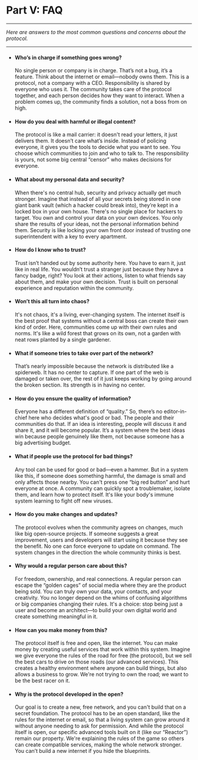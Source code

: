 # Part V: FAQ

---

_Here are answers to the most common questions and concerns about the protocol._

---

- #### Who’s in charge if something goes wrong?

  No single person or company is in charge. That’s not a bug, it’s a feature. Think about the internet or email—nobody owns them. This is a protocol, not a company with a CEO. Responsibility is shared by everyone who uses it. The community takes care of the protocol together, and each person decides how they want to interact. When a problem comes up, the community finds a solution, not a boss from on high.

- #### How do you deal with harmful or illegal content?

  The protocol is like a mail carrier: it doesn't read your letters, it just delivers them. It doesn’t care what’s inside. Instead of policing everyone, it gives you the tools to decide what you want to see. You choose which communities to join and who to talk to. The responsibility is yours, not some big central “censor” who makes decisions for everyone.

- #### What about my personal data and security?

  When there's no central hub, security and privacy actually get much stronger. Imagine that instead of all your secrets being stored in one giant bank vault (which a hacker could break into), they’re kept in a locked box in your own house. There's no single place for hackers to target. You own and control your data on your own devices. You only share the results of your ideas, not the personal information behind them. Security is like locking your own front door instead of trusting one superintendent with a key to every apartment.

- #### How do I know who to trust?

  Trust isn’t handed out by some authority here. You have to earn it, just like in real life. You wouldn’t trust a stranger just because they have a fancy badge, right? You look at their actions, listen to what friends say about them, and make your own decision. Trust is built on personal experience and reputation within the community.

- #### Won’t this all turn into chaos?

  It's not chaos, it's a living, ever-changing system. The internet itself is the best proof that systems without a central boss can create their own kind of order. Here, communities come up with their own rules and norms. It's like a wild forest that grows on its own, not a garden with neat rows planted by a single gardener.

- #### What if someone tries to take over part of the network?

  That’s nearly impossible because the network is distributed like a spiderweb. It has no center to capture. If one part of the web is damaged or taken over, the rest of it just keeps working by going around the broken section. Its strength is in having no center.

- #### How do you ensure the quality of information?

  Everyone has a different definition of “quality.” So, there’s no editor-in-chief here who decides what's good or bad. The people and their communities do that. If an idea is interesting, people will discuss it and share it, and it will become popular. It’s a system where the best ideas win because people genuinely like them, not because someone has a big advertising budget.

- #### What if people use the protocol for bad things?

  Any tool can be used for good or bad—even a hammer. But in a system like this, if someone does something harmful, the damage is small and only affects those nearby. You can't press one “big red button” and hurt everyone at once. A community can quickly spot a troublemaker, isolate them, and learn how to protect itself. It's like your body's immune system learning to fight off new viruses.

- #### How do you make changes and updates?

  The protocol evolves when the community agrees on changes, much like big open-source projects. If someone suggests a great improvement, users and developers will start using it because they see the benefit. No one can force everyone to update on command. The system changes in the direction the whole community thinks is best.

- #### Why would a regular person care about this?

  For freedom, ownership, and real connections. A regular person can escape the “golden cages” of social media where they are the product being sold. You can truly own your data, your contacts, and your creativity. You no longer depend on the whims of confusing algorithms or big companies changing their rules. It's a choice: stop being just a user and become an architect—to build your own digital world and create something meaningful in it.

- #### How can you make money from this?

  The protocol itself is free and open, like the internet. You can make money by creating useful services that work within this system. Imagine we give everyone the rules of the road for free (the protocol), but we sell the best cars to drive on those roads (our advanced services). This creates a healthy environment where anyone can build things, but also allows a business to grow. We're not trying to own the road; we want to be the best racer on it.

- #### Why is the protocol developed in the open?

  Our goal is to create a new, free network, and you can't build that on a secret foundation. The protocol has to be an open standard, like the rules for the internet or email, so that a living system can grow around it without anyone needing to ask for permission. And while the protocol itself is open, our specific advanced tools built on it (like our “Reactor”) remain our property. We're explaining the rules of the game so others can create compatible services, making the whole network stronger. You can’t build a new internet if you hide the blueprints.